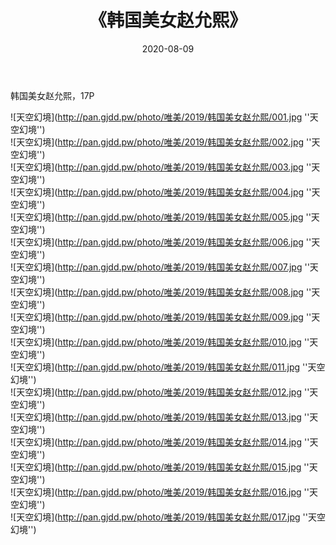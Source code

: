 ﻿---
layout: post
title:  《韩国美女赵允熙》
date:   2020-08-09
img: http://pan.gjdd.pw/photo/唯美/2019/韩国美女赵允熙/000.jpg
categories: [美女, 清纯, 唯美]
---

韩国美女赵允熙，17P



![天空幻境](http://pan.gjdd.pw/photo/唯美/2019/韩国美女赵允熙/001.jpg ''天空幻境'') <br>
![天空幻境](http://pan.gjdd.pw/photo/唯美/2019/韩国美女赵允熙/002.jpg ''天空幻境'') <br>
![天空幻境](http://pan.gjdd.pw/photo/唯美/2019/韩国美女赵允熙/003.jpg ''天空幻境'') <br>
![天空幻境](http://pan.gjdd.pw/photo/唯美/2019/韩国美女赵允熙/004.jpg ''天空幻境'') <br>
![天空幻境](http://pan.gjdd.pw/photo/唯美/2019/韩国美女赵允熙/005.jpg ''天空幻境'') <br>
![天空幻境](http://pan.gjdd.pw/photo/唯美/2019/韩国美女赵允熙/006.jpg ''天空幻境'') <br>
![天空幻境](http://pan.gjdd.pw/photo/唯美/2019/韩国美女赵允熙/007.jpg ''天空幻境'') <br>
![天空幻境](http://pan.gjdd.pw/photo/唯美/2019/韩国美女赵允熙/008.jpg ''天空幻境'') <br>
![天空幻境](http://pan.gjdd.pw/photo/唯美/2019/韩国美女赵允熙/009.jpg ''天空幻境'') <br>
![天空幻境](http://pan.gjdd.pw/photo/唯美/2019/韩国美女赵允熙/010.jpg ''天空幻境'') <br>
![天空幻境](http://pan.gjdd.pw/photo/唯美/2019/韩国美女赵允熙/011.jpg ''天空幻境'') <br>
![天空幻境](http://pan.gjdd.pw/photo/唯美/2019/韩国美女赵允熙/012.jpg ''天空幻境'') <br>
![天空幻境](http://pan.gjdd.pw/photo/唯美/2019/韩国美女赵允熙/013.jpg ''天空幻境'') <br>
![天空幻境](http://pan.gjdd.pw/photo/唯美/2019/韩国美女赵允熙/014.jpg ''天空幻境'') <br>
![天空幻境](http://pan.gjdd.pw/photo/唯美/2019/韩国美女赵允熙/015.jpg ''天空幻境'') <br>
![天空幻境](http://pan.gjdd.pw/photo/唯美/2019/韩国美女赵允熙/016.jpg ''天空幻境'') <br>
![天空幻境](http://pan.gjdd.pw/photo/唯美/2019/韩国美女赵允熙/017.jpg ''天空幻境'') <br>